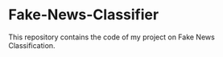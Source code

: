 # Fake-News-Classifier
This repository contains the code of my project on Fake News Classification.

